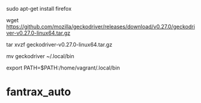 
sudo apt-get install firefox

wget https://github.com/mozilla/geckodriver/releases/download/v0.27.0/geckodriver-v0.27.0-linux64.tar.gz

tar xvzf geckodriver-v0.27.0-linux64.tar.gz

mv geckodriver ~/.local/bin

export PATH=$PATH:/home/vagrant/.local/bin
# fantrax_auto
